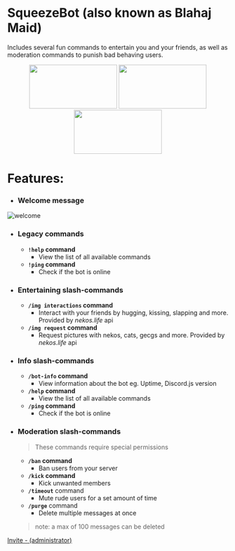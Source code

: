 # SqueezeBot (also known as Blahaj Maid)    
  
Includes several fun commands to entertain you and your friends, as well as moderation commands to punish bad behaving users.     
<p align="center">
  <a href="https://discord.com/api/oauth2/authorize?client_id=938121371484061766&permissions=1102196230214&scope=bot%20applications.commands" 
     rel="Invite bot - recommended">
	  <img src="https://files.catbox.moe/mjkcb9.png" 
	        width="200" 
    		height="100"/></a>
  <a href="https://github.com/isodiff/SqueezeBot/subscription" 
     rel="Watch repo">
	  <img src="https://files.catbox.moe/5z67yq.png" 
	        width="200" 
    		height="100"/></a>
    <a href="https://github.com/isodiff/SqueezeBot/fork" 
      rel="Fork repo">
	  <img src="https://de.catbox.moe/03ioag.png" 
	        width="200" 
    		height="100"/></a>
</p>

# Features:    

 - ### Welcome message
![welcome](https://de.catbox.moe/a8ublk.png)  

- ### Legacy commands
	- **`!help` command**
  		- View the list of all available commands  
	- **`!ping` command**
  		- Check if the bot is online

* ### Entertaining slash-commands
	* **`/img interactions` command**
		* Interact with your friends by hugging, kissing, slapping and more. Provided by *nekos.life* api
	* **`/img request` command**
		* Request pictures with nekos, cats, gecgs and more. Provided by *nekos.life* api

- ### Info slash-commands
	- **`/bot-info` command** 
		- View information about the bot eg. Uptime, Discord.js version
	- **`/help` command** 
		- View the list of all available commands  
	- **`/ping` command** 
		- Check if the bot is online

* ### Moderation slash-commands
	> These commands require special permissions
	* **`/ban` command**
  		* Ban users from your server   
	* **`/kick` command**
  		* Kick unwanted members  
	* **`/timeout`** command
  		* Mute rude users for a set amount of time    
	* **`/purge`** command
 	 	* Delete multiple messages at once
	> note: a max of 100 messages can be deleted

[Invite - (administrator)](https://discord.com/api/oauth2/authorize?client_id=938121371484061766&permissions=8&scope=bot%20applications.commands) 
